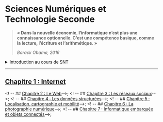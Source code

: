 # Sciences Numériques et Technologie Seconde

>__« Dans la nouvelle économie, l’informatique n’est plus une connaissance optionnelle. C’est une compétence basique, comme la lecture, l’écriture et l’arithmétique. »__
>
>_Barack Obama, 2016_
<details>
  <summary>Introduction au cours de SNT</summary> 

  ## Sciences Numériques et Technologie  ?
  En classe de seconde :
  -	Internet (réseaux, protocoles, adressage, P2P)
  -	Le Web (requêtes, URL, client/serveur, sécurité, HTML)
  -	Les réseaux sociaux (identité numérique, les réseaux, cyberviolence)
  -	Les données structurées (données, traitement, cloud)
  -	Localisation, cartographie et mobilité (GPS, cartes, itinéraires)
  -	Informatique embarquée et objects connectés (IHM, systèmes embarqués)
  -	La photographie numérique (métadonnées, traitement d’images)

  ## 1 heure 30 par semaine :
  -	__1 heure__ en demi-groupe toutes les semaines
  -	__1 heure__ en classe entière une semaine sur deux
  
  ## Comment on travaille ?
  - Des cours (magistraux, vidéos, textes à trous, exercices...)
  - Des TP sur machine (seul ou en binôme, sur une ou plusieurs séances)
  - Des évaluations (QCM, TP noté, activités notées)

</details>

---  

## [Chapitre 1 : Internet](./_ressources/1.INTERNET/README.md)
<! -- ## [Chapitre 2 : Le Web](./_ressources/2.WEB/README.md)-->;
<! -- ## [Chapitre 3 : Les réseaux sociaux](./_ressources/3.RESEAUX_SOCIAUX/README.md)-->;
<! -- ## [Chapitre 4 : Les données structurées]()-->;
<! -- ## [Chapitre 5 : Localisation, cartographie et mobilité]()-->;
<! -- ## [Chapitre 6 : La photographie numérique]()-->;
<! -- ## [Chapitre 7 : Informatique embarquée et objets connectés]()-->;

